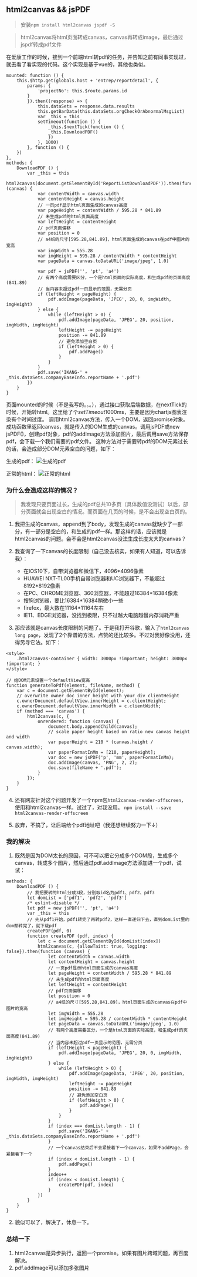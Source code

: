 ## html2canvas && jsPDF

> 安装`npm install html2canvas jspdf -S`

> html2canvas将html页面转成canvas，canvas再转成image，最后通过jspdf转成pdf文件

在爱康工作的时候，接到一个前端html转pdf的任务，并告知之前有同事实现过，就去看了看实现的代码。这个实现是基于vue的，其他也类似。

```
mounted: function () {
    this.$http.get(globals.host + 'entrep/reportdetail', {
        params: {
            'projectNo': this.$route.params.id
        }
        }).then((response) => {
            this.dataSets = response.data.results
            this.getBarData(this.dataSets.orgCheckOrAbnormalMsgList)
            var _this = this
            setTimeout(function () {
                _this.$nextTick(function () {
                _this.DownloadPDF()
                })
            }, 1000)
        }, function () {
    })
},
methods: {
    DownloadPDF () {
        var _this = this
        html2canvas(document.getElementById('ReportListDownloadPDF')).then(function (canvas) {
            var contentWidth = canvas.width
            var contentHeight = canvas.height
            // 一页pdf显示html页面生成的canvas高度
            var pageHeight = contentWidth / 595.28 * 841.89
            // 未生成pdf的html页面高度
            var leftHeight = contentHeight
            // pdf页面偏移
            var position = 0
            // a4纸的尺寸[595.28,841.89]，html页面生成的canvas在pdf中图片的宽高
            var imgWidth = 555.28
            var imgHeight = 595.28 / contentWidth * contentHeight
            var pageData = canvas.toDataURL('image/jpeg', 1.0)

            var pdf = jsPDF('', 'pt', 'a4')
            // 有两个高度需要区分，一个是html页面的实际高度，和生成pdf的页面高度(841.89)
            // 当内容未超过pdf一页显示的范围，无需分页
            if (leftHeight < pageHeight) {
                pdf.addImage(pageData, 'JPEG', 20, 0, imgWidth, imgHeight)
            } else {
                while (leftHeight > 0) {
                    pdf.addImage(pageData, 'JPEG', 20, position, imgWidth, imgHeight)
                    leftHeight -= pageHeight
                    position -= 841.89
                    // 避免添加空白页
                    if (leftHeight > 0) {
                        pdf.addPage()
                    }
                }
            }
            pdf.save('IKANG-' + _this.dataSets.companyBaseInfo.reportName + '.pdf')
        })
    }
}
```

页面mounted的时候（不是我写的。。。），通过接口获取后端数据，在nextTick的时候，开始转html。这里给了个*setTimeout*1000ms，主要是因为chartjs图表渲染有个时间过度。
调用html2canvas方法，传入一个DOM，返回promise对象。成功函数里返回canvas，就是传入的DOM生成的canvas。调用jsPDF或new jsPDF()，创建pdf对象，pdf的addImage方法添加图片，最后调用save方法保存pdf，会下载一个我们需要的pdf文件。
这种方法对于需要转pdf的DOM元素过长的话，会造成部分DOM元素空白的问题，如下：

生成的pdf：
![生成的pdf](./imgs/fails-part.jpg '生成失败的pdf')

正常的html：
![正常的html](./imgs/success-part.jpg '正常的html')

### 为什么会造成这样的情况？

> 我发现只要页面过长，生成的pdf总共10多页（具体数值没测试）以后，部分页面就会出现空白的情况。而页面在几页的时候，是不会出现空白页的。

1. 我把生成的canvas，append到了body，发现生成的canvas就缺少了一部分，有一部分是空白的，和生成的pdf一样。那这样的话，应该就是html2canvas的问题。会不会是html2canvas没法生成长度太大的canvas？
2. 我查询了一下canvas的长度限制（自己没去核实，如果有人知道，可以告诉我）：

   - 在IOS10下，自带浏览器和微信下，4096*4096像素
   - HUAWEI NXT-TL00手机自带浏览器和UC浏览器下，不能超过8192*8192像素
   - 在PC、CHROME浏览器、360浏览器，不能超过16384*16384像素
   - 搜狗浏览器，要比16384*16384稍微小一些
   - firefox，最大数在11164*11164左右
   - IE11、EDGE浏览器，没找到极限，只不过越大电脑越慢内存消耗严重

3. 那应该就是canvas长度限制的问题了。于是我打开谷歌，输入了`html2canvas long page`，发现了2个靠谱的方法，点赞的还比较多。不过对我好像没用，还得另寻它法。如下：

```
<style>
    .html2canvas-container { width: 3000px !important; height: 3000px !important; }
</style>
```

```
// 给DOM元素设置一个defaultView宽高
function generateToPdf(element, fileName, method) {
    var c = document.getElementById(element);
    // overwrite owner doc inner height with your div clientHeight
    c.ownerDocument.defaultView.innerHeight = c.clientHeight;
    c.ownerDocument.defaultView.innerWidth = c.clientWidth;
    if (method === 'canvas') {
        html2canvas(c, {
            onrendered: function (canvas) {
                document.body.appendChild(canvas);
                // scale paper height based on ratio new canvas height and width
                var paperHeight = 210 * (canvas.height / canvas.width);
                var paperFormatInMm = [210, paperHeight];
                var doc = new jsPDF('p', 'mm', paperFormatInMm);
                doc.addImage(canvas, 'PNG', 2, 2);
                doc.save(fileName + '.pdf');
            }
        });
    }
}
```

4. 还有网友针对这个问题开发了一个npm包`html2canvas-render-offscreen`，使用和html2canvas一样。试过了，对我没用。
`npm install --save html2canvas-render-offscreen`

5. 放弃，不搞了，让后端给个pdf地址吧（我还想继续努力一下↓）

### 我的解决
1. 既然是因为DOM太长的原因，可不可以把它分成多个DOM段，生成多个canvas，转成多个图片，然后通过pdf.addImage方法添加进一个pdf，试试：

```
methods: {
    DownloadPDF () {
        // 我把要转的html分成3段，分别取id名为pdf1、pdf2、pdf3
        let domList = ['pdf1', 'pdf2', 'pdf3']
        /* eslint-disable */
        let pdf = new jsPDF('', 'pt', 'a4')
        var _this = this
        // 先从pdf1开始，pdf1转完了再转pdf2，这样一直递归下去，直到domList里的dom都转完了，就下载pdf
        createPDF(pdf, 0)
        function createPDF (pdf, index) {
            let c = document.getElementById(domList[index])
            html2canvas(c, {allowTaint: true, logging: false}).then(function (canvas) {
                let contentWidth = canvas.width
                let contentHeight = canvas.height
                // 一页pdf显示html页面生成的canvas高度
                let pageHeight = contentWidth / 595.28 * 841.89
                // 未生成pdf的html页面高度
                let leftHeight = contentHeight
                // pdf页面偏移
                let position = 0
                // a4纸的尺寸[595.28,841.89]，html页面生成的canvas在pdf中图片的宽高
                let imgWidth = 555.28
                let imgHeight = 595.28 / contentWidth * contentHeight
                let pageData = canvas.toDataURL('image/jpeg', 1.0)
                // 有两个高度需要区分，一个是html页面的实际高度，和生成pdf的页面高度(841.89)
                // 当内容未超过pdf一页显示的范围，无需分页
                if (leftHeight < pageHeight) {
                    pdf.addImage(pageData, 'JPEG', 20, 0, imgWidth, imgHeight)
                } else {
                    while (leftHeight > 0) {
                        pdf.addImage(pageData, 'JPEG', 20, position, imgWidth, imgHeight)
                        leftHeight -= pageHeight
                        position -= 841.89
                        // 避免添加空白页
                        if (leftHeight > 0) {
                            pdf.addPage()
                        }
                    }
                }
                if (index === domList.length - 1) {
                    pdf.save('IKANG-' + _this.dataSets.companyBaseInfo.reportName + '.pdf')
                }
                // 一个canvas结束后不会紧接着下一个canvas，如果不addPage，会紧接着下一个
                if (index < domList.length - 1) {
                    pdf.addPage()
                }
                index++
                if (index < domList.length) {
                    createPDF(pdf, index)
                }
            })
        }
    }
}
```
2. 貌似可以了，解决了，休息一下。

### 总结一下
1. html2canvas是异步执行，返回一个promise。如果有图片跨域问题，再百度解决。
2. pdf.addImage可以添加多张图片